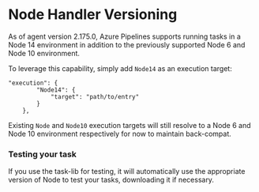 # Node Handler Versioning

As of agent version 2.175.0, Azure Pipelines supports running tasks in a Node 14 environment in addition to the previously supported Node 6 and Node 10 environment.

To leverage this capability, simply add `Node14` as an execution target:

```
"execution": {
        "Node14": {
            "target": "path/to/entry"
        }
    },
```

Existing `Node` and `Node10` execution targets will still resolve to a Node 6 and Node 10 environment respectively for now to maintain back-compat.

### Testing your task

If you use the task-lib for testing, it will automatically use the appropriate version of Node to test your tasks, downloading it if necessary.
